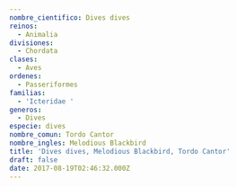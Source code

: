 ```yaml
---
nombre_cientifico: Dives dives
reinos:
  - Animalia
divisiones:
  - Chordata
clases:
  - Aves
ordenes:
  - Passeriformes
familias:
  - 'Icteridae '
generos:
  - Dives
especie: dives
nombre_comun: Tordo Cantor
nombre_ingles: Melodious Blackbird
title: 'Dives dives, Melodious Blackbird, Tordo Cantor'
draft: false
date: 2017-08-19T02:46:32.000Z
---
```


